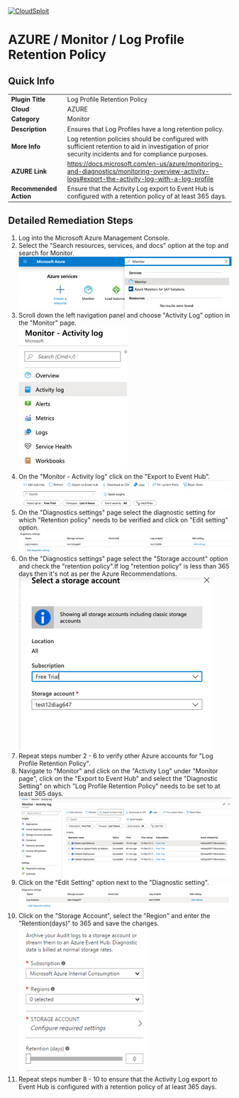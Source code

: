 [![CloudSploit](https://cloudsploit.com/img/logo-new-big-text-100.png "CloudSploit")](https://cloudsploit.com)

# AZURE / Monitor / Log Profile Retention Policy

## Quick Info

| | |
|-|-|
| **Plugin Title** | Log Profile Retention Policy |
| **Cloud** | AZURE |
| **Category** | Monitor |
| **Description** | Ensures that Log Profiles have a long retention policy. |
| **More Info** | Log retention policies should be configured with sufficient retention to aid in investigation of prior security incidents and for compliance purposes. |
| **AZURE Link** | https://docs.microsoft.com/en-us/azure/monitoring-and-diagnostics/monitoring-overview-activity-logs#export-the-activity-log-with-a-log-profile |
| **Recommended Action** | Ensure that the Activity Log export to Event Hub is configured with a retention policy of at least 365 days. |

## Detailed Remediation Steps

1. Log into the Microsoft Azure Management Console.
2. Select the "Search resources, services, and docs" option at the top and search for Monitor. </br> <img src="/resources/azure/monitor/log-profile-retention-policy/step2.png"/>
3. Scroll down the left navigation panel and choose "Activity Log" option in the "Monitor" page.</br> <img src="/resources/azure/monitor/log-profile-retention-policy/step3.png"/>
4. On the "Monitor - Activity log" click on the "Export to Event Hub".</br> <img src="/resources/azure/monitor/log-profile-retention-policy/step4.png"/>
5. On the "Diagnostics settings" page select the diagnostic setting for which "Retention policy" needs to be verified and click on "Edit setting" option.</br> <img src="/resources/azure/monitor/log-profile-retention-policy/step5.png"/>
6. On the "Diagnostics settings" page select the "Storage account" option and check the "retention policy".If log "retention policy" is less than 365 days then it's not as per the Azure Recommendations.</br> <img src="/resources/azure/monitor/log-profile-retention-policy/step6.png"/>
7. Repeat steps number 2 - 6 to verify other Azure accounts for "Log Profile Retention Policy".</br>
8. Navigate to "Monitor" and click on the "Activity Log" under "Monitor page", click on the "Export to Event Hub" and select the "Diagnostic Setting" on which "Log Profile Retention Policy" needs to be set to at least 365 days.</br> <img src="/resources/azure/monitor/log-profile-retention-policy/step8.png"/>
9. Click on the "Edit Setting" option next to the "Diagnostic setting".</br> <img src="/resources/azure/monitor/log-profile-retention-policy/step9.png"/>
10. Click on the "Storage Account", select the "Region" and enter the "Retention(days)" to 365 and save the changes.</br> <img src="/resources/azure/monitor/log-profile-retention-policy/step10.png"/>
11. Repeat steps number 8 - 10 to ensure that the Activity Log export to Event Hub is configured with a retention policy of at least 365 days. </br>
